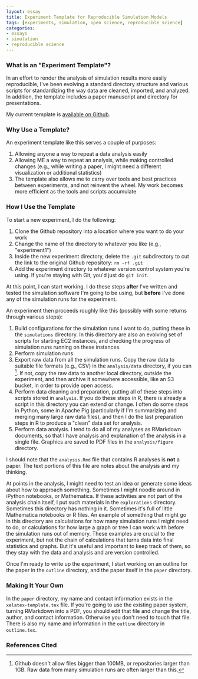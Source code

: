 ```yaml
---
layout: essay
title: Experiment Template for Reproducible Simulation Models
tags: [experiments, simulation, open science, reproducible science]
categories:
- essays
- simulation
- reproducible science
---
```


### What is an "Experiment Template"? ###

In an effort to render the analysis of simulation results more easily reproducible, I've been evolving a standard directory structure and various scripts for standardizing the way data are cleaned, imported, and analyzed.  In addition, the template includes a paper manuscript and directory for presentations.

My current template is [available on Github](https://github.com/mmadsen/experiment-template).  

### Why Use a Template? ###

An experiment template like this serves a couple of purposes:

1.  Allowing anyone a way to repeat a data analysis easily
1.  Allowing ME a way to repeat an analysis, while making controlled changes (e.g., while writing a paper, I might need a different visualization or additional statistics)
1.	The template also allows me to carry over tools and best practices between experiments, and not reinvent the wheel.  My work becomes more efficient as the tools and scripts accumulate 


### How I Use the Template ###

To start a new experiment, I do the following:

1.  Clone the Github repository into a location where you want to do your work
1.  Change the name of the directory to whatever you like (e.g., "experiment1")
1.  Inside the new experiment directory, delete the `.git` subdirectory to cut the link to the original Github repository:  `rm -rf .git`
1.  Add the experiment directory to whatever version control system you're using.  If you're staying with Git, you'd just do `git init`.

At this point, I can start working.  I do these steps **after** I've written and tested the simulation software I'm going to be using, but **before** I've done any of the simulation runs for the experiment.  

An experiment then proceeds roughly like this (possibly with some returns through various steps):

1.  Build configurations for the simulation runs I want to do, putting these in the `simulations` directory.  In this directory are also an evolving set of scripts for starting EC2 instances, and checking the progress of simulation runs running on these instances.
1.  Perform simulation runs
1.  Export raw data from all the simulation runs.  Copy the raw data to suitable file formats (e.g., CSV) in the `analysis/data` directory, if you can [^1].  If not, copy the raw data to another local directory, outside the experiment, and then archive it somewhere accessible, like an S3 bucket, in order to provide open access.  
1.  Perform data cleaning and preparation, putting all of these steps into scripts stored in `analysis`.  If you do these steps in R, there is already a script in this directory you can extend or change.  I often do some steps in Python, some in Apache Pig (particularly if I'm summarizing and merging many large raw data files), and then I do the last preparation steps in R to produce a "clean" data set for analysis.  
1.  Perform data analysis.  I tend to do all of my analyses as RMarkdown documents, so that I have analysis and explanation of the analysis in a single file.  Graphics are saved to PDF files in the `analysis/figure` directory.  

I should note that the `analysis.Rmd` file that contains R analyses is **not** a paper.  The text portions of this file are notes about the analysis and my thinking.  

At points in the analysis, I might need to test an idea or generate some ideas about how to approach something.  Sometimes I might noodle around in iPython notebooks, or Mathematica.  If these activities are not part of the analysis chain itself, I put such materials in the `explorations` directory.  Sometimes this directory has nothing in it.  Sometimes it's full of little Mathematica notebooks or R files.  An example of something that might go in this directory are calculations for how many simulation runs I might need to do, or calculations for how large a graph or tree I can work with before the simulation runs out of memory.  These examples are crucial to the experiment, but not the chain of calculations that turns data into final statistics and graphs.  But it's useful and important to keep track of them, so they stay with the data and analysis and are version controlled.  

Once I'm ready to write up the experiment, I start working on an outline for the paper in the `outline` directory, and the paper itself in the `paper` directory.


### Making It Your Own ###

In the `paper` directory, my name and contact information exists in the `xelatex-template.tex` file.  If you're going to use the existing paper system, turning RMarkdown into a PDF, you should edit that file and change the title, author, and contact information.  Otherwise you don't need to touch that file.  There is also my name and information in the `outline` directory in `outline.tex`.  



[^1]:  Github doesn't allow files bigger than 100MB, or repositories larger than 1GB.  Raw data from many simulation runs are often larger than this.  

### References Cited ###

